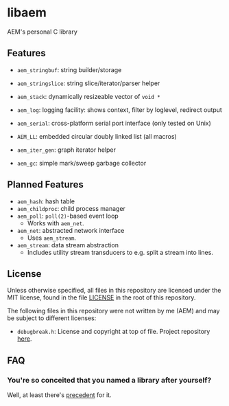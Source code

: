 # libaem

AEM's personal C library

## Features

* `aem_stringbuf`: string builder/storage
* `aem_stringslice`: string slice/iterator/parser helper
* `aem_stack`: dynamically resizeable vector of `void *`

* `aem_log`: logging facility: shows context, filter by loglevel, redirect output

* `aem_serial`: cross-platform serial port interface (only tested on Unix)

* `AEM_LL`: embedded circular doubly linked list (all macros)
* `aem_iter_gen`: graph iterator helper

* `aem_gc`: simple mark/sweep garbage collector


## Planned Features

* `aem_hash`: hash table
* `aem_childproc`: child process manager
* `aem_poll`: `poll(2)`-based event loop
	* Works with `aem_net`.
* `aem_net`: abstracted network interface
	* Uses `aem_stream`.
* `aem_stream`: data stream abstraction
	* Includes utility stream transducers to e.g. split a stream into lines.

## License

Unless otherwise specified, all files in this repository are licensed under the MIT license, found in the file [LICENSE](./LICENSE) in the root of this repository.

The following files in this repository were not written by me (AEM) and may be subject to different licenses:
- `debugbreak.h`: License and copyright at top of file.  Project repository [here](https://github.com/scottt/debugbreak).

## FAQ

### You're so conceited that you named a library after yourself?

Well, at least there's [precedent](https://github.com/nothings/stb) for it.
